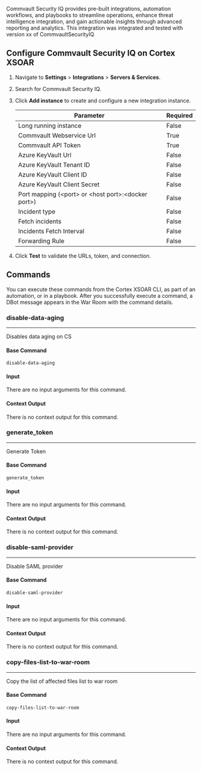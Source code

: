 Commvault Security IQ provides pre-built integrations, automation workflows, and playbooks to streamline operations, enhance threat intelligence integration, and gain actionable insights through advanced reporting and analytics.
This integration was integrated and tested with version xx of CommvaultSecurityIQ

## Configure Commvault Security IQ on Cortex XSOAR

1. Navigate to **Settings** > **Integrations** > **Servers & Services**.
2. Search for Commvault Security IQ.
3. Click **Add instance** to create and configure a new integration instance.

    | **Parameter** | **Required** |
    | --- | --- |
    | Long running instance | False |
    | Commvault Webservice Url | True |
    | Commvault API Token | True |
    | Azure KeyVault Url | False |
    | Azure KeyVault Tenant ID | False |
    | Azure KeyVault Client ID | False |
    | Azure KeyVault Client Secret | False |
    | Port mapping (&lt;port&gt; or &lt;host port&gt;:&lt;docker port&gt;) | False |
    | Incident type | False |
    | Fetch incidents | False |
    | Incidents Fetch Interval | False |
    | Forwarding Rule | False |

4. Click **Test** to validate the URLs, token, and connection.

## Commands

You can execute these commands from the Cortex XSOAR CLI, as part of an automation, or in a playbook.
After you successfully execute a command, a DBot message appears in the War Room with the command details.

### disable-data-aging

***
Disables data aging on CS

#### Base Command

`disable-data-aging`

#### Input

There are no input arguments for this command.

#### Context Output

There is no context output for this command.
### generate_token

***
Generate Token

#### Base Command

`generate_token`

#### Input

There are no input arguments for this command.

#### Context Output

There is no context output for this command.
### disable-saml-provider

***
Disable SAML provider

#### Base Command

`disable-saml-provider`

#### Input

There are no input arguments for this command.

#### Context Output

There is no context output for this command.
### copy-files-list-to-war-room

***
Copy the list of affected files list to war room

#### Base Command

`copy-files-list-to-war-room`

#### Input

There are no input arguments for this command.

#### Context Output

There is no context output for this command.
